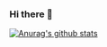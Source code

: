 ### Hi there 👋

[![Anurag's github stats](https://github-readme-stats.vercel.app/api?username=nicosaporiti&&theme=tokyonight)](https://github.com/anuraghazra/github-readme-stats)


<!--
**nicosaporiti/nicosaporiti** is a ✨ _special_ ✨ repository because its `README.md` (this file) appears on your GitHub profile.

Here are some ideas to get you started:

- 🔭 I’m currently working on ...
- 🌱 I’m currently learning ...
- 👯 I’m looking to collaborate on ...
- 🤔 I’m looking for help with ...
- 💬 Ask me about ...
- 📫 How to reach me: ...
- 😄 Pronouns: ...
- ⚡ Fun fact: ...
-->
